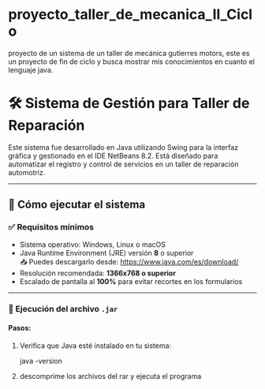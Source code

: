 # proyecto_taller_de_mecanica_II_Ciclo
proyecto de un sistema de un taller de mecánica gutierres motors, este es un proyecto de  fin de ciclo y busca mostrar mis conocimientos en cuanto el lenguaje java.

# 🛠️ Sistema de Gestión para Taller de Reparación

Este sistema fue desarrollado en Java utilizando Swing para la interfaz gráfica y gestionado en el IDE NetBeans 8.2. 
Está diseñado para automatizar el registro y control de servicios en un taller de reparación automotriz.

---

## 🚀 Cómo ejecutar el sistema

### ✅ Requisitos mínimos

- Sistema operativo: Windows, Linux o macOS
- Java Runtime Environment (JRE) versión **8** o superior  
  📥 Puedes descargarlo desde: https://www.java.com/es/download/
- Resolución recomendada: **1366x768 o superior**
- Escalado de pantalla al **100%** para evitar recortes en los formularios

---

### 🔧 Ejecución del archivo `.jar`

#### Pasos:

1. Verifica que Java esté instalado en tu sistema:

   java -version

2. descomprime los archivos del rar y ejecuta el programa
